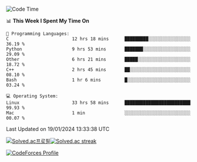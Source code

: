 
<!--START_SECTION:waka-->
![Code Time](http://img.shields.io/badge/Code%20Time-3%2C183%20hrs%2051%20mins-blue)

📊 **This Week I Spent My Time On** 

```text
💬 Programming Languages: 
C                        12 hrs 18 mins      █████████░░░░░░░░░░░░░░░░   36.19 % 
Python                   9 hrs 53 mins       ███████░░░░░░░░░░░░░░░░░░   29.09 % 
Other                    6 hrs 21 mins       █████░░░░░░░░░░░░░░░░░░░░   18.72 % 
C++                      2 hrs 45 mins       ██░░░░░░░░░░░░░░░░░░░░░░░   08.10 % 
Bash                     1 hr 6 mins         █░░░░░░░░░░░░░░░░░░░░░░░░   03.24 % 

💻 Operating System: 
Linux                    33 hrs 58 mins      █████████████████████████   99.93 % 
Mac                      1 min               ░░░░░░░░░░░░░░░░░░░░░░░░░   00.07 % 
```


 Last Updated on 19/01/2024 13:33:38 UTC
<!--END_SECTION:waka-->


[![Solved.ac프로필](http://mazassumnida.wtf/api/generate_badge?boj=hckim96)](https://solved.ac/hckim96)[![Solved.ac streak](http://mazandi.herokuapp.com/api?handle=hckim96&theme=dark)](https://solved.ac/hckim96)


[![CodeForces Profile](https://cf.leed.at?id=hckim96)](https://codeforces.com/profile/hckim96)

